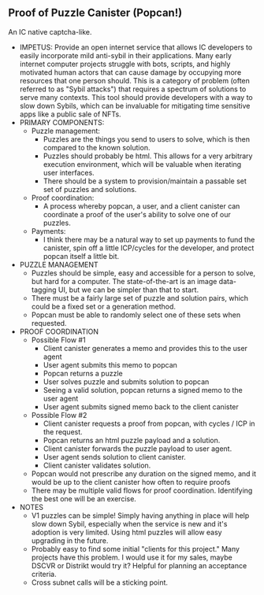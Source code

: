 Proof of Puzzle Canister (Popcan!)
---

An IC native captcha-like.

- IMPETUS: Provide an open internet service that allows IC developers to easily incorporate mild anti-sybil in their applications. Many early internet computer projects struggle with bots, scripts, and highly motivated human actors that can cause damage by occupying more resources that one person should. This is a category of problem (often referred to as "Sybil attacks") that requires a spectrum of solutions to serve many contexts. This tool should provide developers with a way to slow down Sybils, which can be invaluable for mitigating time sensitive apps like a public sale of NFTs.  
- PRIMARY COMPONENTS:
    - Puzzle management:
        - Puzzles are the things you send to users to solve, which is then compared to the known solution.
        - Puzzles should probably be html. This allows for a very arbitrary execution environment, which will be valuable when iterating user interfaces.
        - There should be a system to provision/maintain a passable set set of puzzles and solutions.
    - Proof coordination:
        - A process whereby popcan, a user, and a client canister can coordinate a proof of the user's ability to solve one of our puzzles.
    - Payments:
        - I think there may be a natural way to set up payments to fund the canister, spin off a little ICP/cycles for the developer, and protect popcan itself a little bit.
- PUZZLE MANAGEMENT
    - Puzzles should be simple, easy and accessible for a person to solve, but hard for a computer. The state-of-the-art is an image data-tagging UI, but we can be simpler than that to start.
    - There must be a fairly large set of puzzle and solution pairs, which could be a fixed set or a generation method.
    - Popcan must be able to randomly select one of these sets when requested.
- PROOF COORDINATION
    - Possible Flow #1
        - Client canister generates a memo and provides this to the user agent
        - User agent submits this memo to popcan
        - Popcan returns a puzzle
        - User solves puzzle and submits solution to popcan
        - Seeing a valid solution, popcan returns a signed memo to the user agent
        - User agent submits signed memo back to the client canister
    - Possible Flow #2
        - Client canister requests a proof from popcan, with cycles / ICP in the request.
        - Popcan returns an html puzzle payload and a solution.
        - Client canister forwards the puzzle payload to user agent.
        - User agent sends solution to client canister.
        - Client canister validates solution.
    - Popcan would not prescribe any duration on the signed memo, and it would be up to the client canister how often to require proofs
    - There may be multiple valid flows for proof coordination. Identifying the best one will be an exercise.
- NOTES
    - V1 puzzles can be simple! Simply having anything in place will help slow down Sybil, especially when the service is new and it's adoption is very limited. Using html puzzles will allow easy upgrading in the future.
    - Probably easy to find some initial "clients for this project." Many projects have this problem. I would use it for my sales, maybe DSCVR or Distrikt would try it? Helpful for planning an acceptance criteria.
    - Cross subnet calls will be a sticking point.
